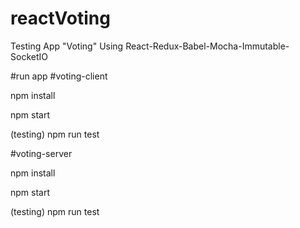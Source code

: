 # reactVoting
Testing App "Voting"
Using React-Redux-Babel-Mocha-Immutable-SocketIO

#run app
#voting-client

npm install

npm start

(testing) npm run test

#voting-server

npm install

npm start

(testing) npm run test

